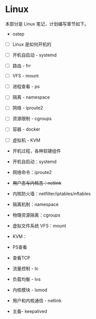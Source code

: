 # Linux

本部分是 Linux 笔记，计划编写章节如下。

- ostep

- [ ] Linux 是如何开机的
- [ ] 开机自启动 - systemd
- [ ] 路由 - frr
- [ ] VFS - mount
- [ ] 进程查看 - ps
- [ ] 隔离 - namespace
- [ ] 网络 - iproute2
- [ ] 资源限制 - cgroups
- [ ]  容器 - docker
- [ ] 虚拟机 - KVM



- 开机过程，各种软硬组件
- 开机自启动：systemd
- 网络命令：iproute2
- ~~用户态与内核态：netlink~~
- 内核防火墙：netfilter/iptables/nftables
- 隔离机制：namespace
- 物理资源隔离：cgroups
- 虚拟文件系统 VFS：mount
- KVM：
- PS查看
- 查看TCP
- 流量控制 - tc
- 负载均衡 - lvs
- 内核模块 - lsmod

- 用户和内核通信 - netlink
- 主备- keepalived

